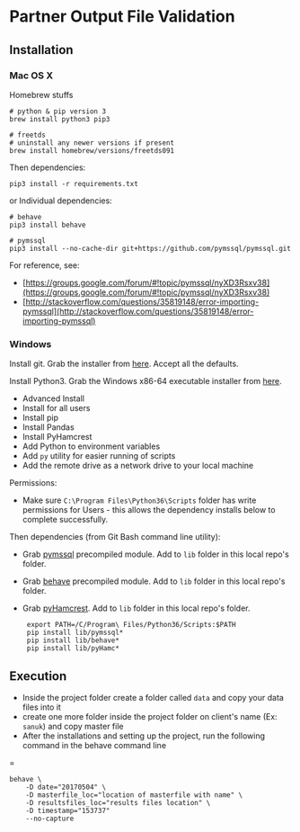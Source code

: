 # Partner Output File Validation

## Installation

### Mac OS X

Homebrew stuffs

    # python & pip version 3
    brew install python3 pip3

    # freetds
    # uninstall any newer versions if present
    brew install homebrew/versions/freetds091

Then dependencies:

    pip3 install -r requirements.txt

or Individual dependencies:

    # behave
    pip3 install behave

    # pymssql
    pip3 install --no-cache-dir git+https://github.com/pymssql/pymssql.git

For reference, see:

 * [https://groups.google.com/forum/#!topic/pymssql/nyXD3Rsxv38](https://groups.google.com/forum/#!topic/pymssql/nyXD3Rsxv38)
 * [http://stackoverflow.com/questions/35819148/error-importing-pymssql](http://stackoverflow.com/questions/35819148/error-importing-pymssql)

### Windows

Install git.  Grab the installer from [here](https://git-scm.com/download/win).  Accept all the defaults.

Install Python3.  Grab the Windows x86-64 executable installer from [here](https://www.python.org/ftp/python/3.6.1/python-3.6.1-amd64.exe).

 * Advanced Install
 * Install for all users
 * Install pip
 * Install Pandas
 * Install PyHamcrest
 * Add Python to environment variables
 * Add `py` utility for easier running of scripts
 * Add the remote drive as a network drive to your local machine

Permissions:

 * Make sure `C:\Program Files\Python36\Scripts` folder has write permissions for Users - this allows the dependency installs below to complete successfully.

Then dependencies (from Git Bash command line utility):

 * Grab [pymssql](http://www.lfd.uci.edu/~gohlke/pythonlibs/#pymssql) precompiled module.  Add to `lib` folder in this local repo's folder.
 * Grab [behave](https://pypi.python.org/packages/e6/9f/5232e488461eb4f6eec04d49da22050f32f54eebf212525d67ef198f2527/behave-1.2.5-py2.py3-none-any.whl) precompiled module.  Add to `lib` folder in this local repo's folder.
 * Grab [pyHamcrest](https://pypi.python.org/packages/9a/d5/d37fd731b7d0e91afcc84577edeccf4638b4f9b82f5ffe2f8b62e2ddc609/PyHamcrest-1.9.0-py2.py3-none-any.whl#md5=c19e2fa6d567fb7542d8023dcd8f6f3e).          Add to `lib` folder in this local repo's folder.

        export PATH=/C/Program\ Files/Python36/Scripts:$PATH
        pip install lib/pymssql*
        pip install lib/behave*
		pip install lib/pyHamc*
    


## Execution

* Inside the project folder create a folder called `data` and copy your data files into it
* create one more folder inside the project folder on client's name (Ex: `sanuk`) and copy master file
* After the installations and setting up the project, run the following command in the behave command line

=

    behave \
        -D date="20170504" \
        -D masterfile_loc="location of masterfile with name" \
        -D resultsfiles_loc="results files location" \
        -D timestamp="153737"
        --no-capture




